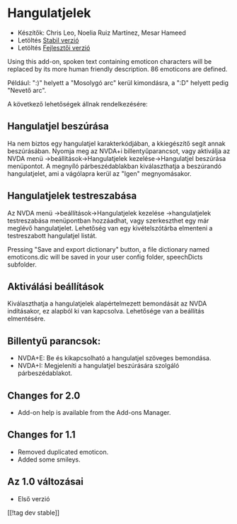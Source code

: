 # Hangulatjelek #

* Készítők: Chris Leo, Noelia Ruiz Martínez, Mesar Hameed
* Letöltés [Stabil verzió][1]
* Letöltés [Fejlesztői verzió][2]

Using this add-on, spoken text containing emoticon characters will be
replaced by its more human friendly description.  86 emoticons are defined.

Például: ":)" helyett a "Mosolygó arc" kerül kimondásra, a ":D" helyett
pedig "Nevető arc".

A következő lehetőségek állnak rendelkezésére:

## Hangulatjel beszúrása ##

Ha nem biztos egy hangulatjel karakterkódjában, a kkiegészítő segít annak beszúrásában.
Nyomja meg az NVDA+i billentyűparancsot, vagy aktiválja az NVDA menü ->beállítások->Hangulatjelek kezelése->Hangulatjel beszúrása menüpontot.
A megnyíló párbeszédablakban kiválaszthatja a beszúrandó hangulatjelet, ami a vágólapra kerül az "Igen" megnyomásakor.


## Hangulatjelek testreszabása ##

Az NVDA menü ->beállítások->Hangulatjelek kezelése ->hangulatjelek testreszabása menüpontban hozzáadhat, vagy szerkeszthet egy már meglévő hangulatjelet.
Lehetőség van egy kivételszótárba elmenteni a testreszabott hangulatjel listát.

Pressing "Save and export dictionary" button, a file dictionary named
emoticons.dic will be saved in your user config folder, speechDicts
subfolder.


## Aktiválási beállítások ##

Kiválaszthatja a hangulatjelek alapértelmezett bemondását az NVDA
indításakor, ez alapból ki van kapcsolva. Lehetősége van a beállítás
elmentésére.

## Billentyű parancsok: ##

*	NVDA+E: Be és kikapcsolható a hangulatjel szöveges bemondása.
*	NVDA+I: Megjeleníti a hangulatjel beszúrására szolgáló párbeszédablakot.


## Changes for 2.0 ##

* Add-on help is available from the Add-ons Manager.

## Changes for 1.1 ##

* Removed duplicated emoticon.
* Added some smileys.

## Az 1.0 változásai ##

* Első verzió

[[!tag dev stable]]

[1]: http://addons.nvda-project.org/files/get.php?file=emo

[2]: http://addons.nvda-project.org/files/get.php?file=emo-dev
